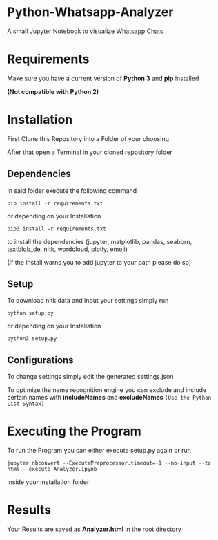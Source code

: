 # Python-Whatsapp-Analyzer
A small Jupyter Notebook to visualize Whatsapp Chats

# Requirements

Make sure you have a current version of **Python 3** and **pip** installed

**(Not compatible with Python 2)**

# Installation

First Clone this Repository into a Folder of your choosing

After that open a Terminal in your cloned repository folder

## Dependencies

In said folder execute the following command

```
pip install -r requirements.txt
```

or depending on your Installation

```
pip3 install -r requirements.txt
```

to install the dependencies (jupyter, matplotlib, pandas, seaborn, textblob_de, nltk, wordcloud, plotly, emoji)

(If the install warns you to add jupyter to your path please do so)

## Setup

To download nltk data and input your settings simply run

```
python setup.py
```

or depending on your Installation

```
python3 setup.py
```

## Configurations

To change settings simply edit the generated settings.json

To optimize the name recognition engine you can exclude and include certain names with **includeNames** and **excludeNames** ``(Use the Python List Syntax)``

# Executing the Program

To run the Program you can either execute setup.py again or run

```
jupyter nbconvert --ExecutePreprocessor.timeout=-1 --no-input --to html --execute Analyzer.ipynb
```

inside your installation folder

# Results

Your Results are saved as **Analyzer.html** in the root directory


